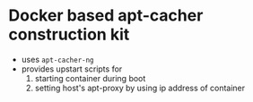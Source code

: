 # Docker based apt-cacher construction kit
 * uses `apt-cacher-ng`
 * provides upstart scripts for
    1. starting container during boot
    2. setting host's apt-proxy by using ip address of container
